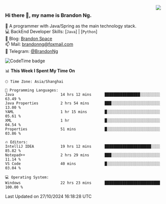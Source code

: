 <img  align="right" src="https://github-readme-stats-brandon0824.vercel.app/api/top-langs/?username=brandon0824&layout=compact">

### Hi there 👋, my name is Brandon Ng.

🌱 A programmer with Java/Spring as the main technology stack.  
💻 BackEnd Developer Skills: [`Java`] | [`Python`]  
📝 Blog: [Brandon Space](https://brandonng.tech)  
📫 Mail: brandonng@foxmail.com  
📰 Telegram: [@BrandonNg](https://t.me/BrandonNg24)  

![CodeTime badge](https://img.shields.io/endpoint?style=flat-square&url=https%3A%2F%2Fapi.codetime.dev%2Fshield%3Fid%3D128%26project%3D%26in%3D604800000)

<!--START_SECTION:waka-->
📊 **This Week I Spent My Time On** 

```text
🕑︎ Time Zone: Asia/Shanghai

💬 Programming Languages: 
Java                     14 hrs 12 mins      ████████████████░░░░░░░░░   63.49 % 
Java Properties          2 hrs 54 mins       ███░░░░░░░░░░░░░░░░░░░░░░   13.00 % 
YAML                     1 hr 15 mins        █░░░░░░░░░░░░░░░░░░░░░░░░   05.61 % 
XML                      1 hr                █░░░░░░░░░░░░░░░░░░░░░░░░   04.54 % 
Properties               51 mins             █░░░░░░░░░░░░░░░░░░░░░░░░   03.86 % 

🔥 Editors: 
IntelliJ IDEA            19 hrs 12 mins      █████████████████████░░░░   85.82 % 
Notepad++                2 hrs 29 mins       ███░░░░░░░░░░░░░░░░░░░░░░   11.14 % 
VS Code                  40 mins             █░░░░░░░░░░░░░░░░░░░░░░░░   03.04 % 

💻 Operating System: 
Windows                  22 hrs 23 mins      █████████████████████████   100.00 % 
```


 Last Updated on 27/10/2024 16:18:28 UTC
<!--END_SECTION:waka-->
